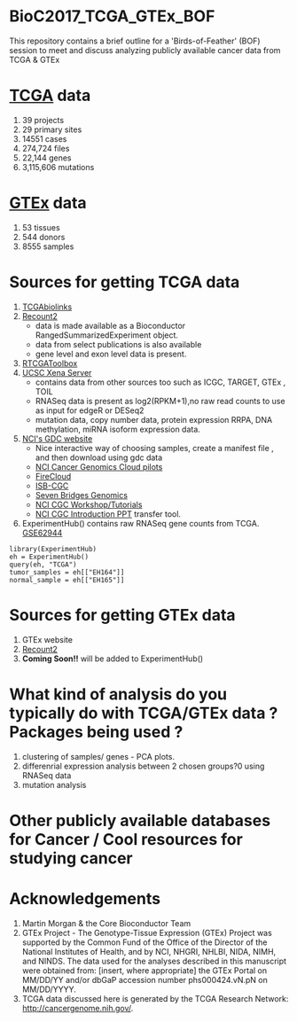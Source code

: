 # BioC2017_TCGA_GTEx_BOF

This repository contains a brief outline for a 'Birds-of-Feather' (BOF) session to meet and discuss analyzing publicly available cancer data from TCGA &amp; GTEx

#  [TCGA](https://portal.gdc.cancer.gov/) data 
1. 39 projects 
2. 29 primary sites 
3. 14551 cases 
4. 274,724 files
5. 22,144 genes 
6. 3,115,606 mutations

#  [GTEx](https://www.gtexportal.org/home/) data 
1. 53 tissues 
2. 544 donors  
3. 8555 samples  


# Sources for getting TCGA data

1. [TCGAbiolinks](http://bioconductor.org/packages/release/bioc/html/TCGAbiolinks.html)
2. [Recount2](https://jhubiostatistics.shinyapps.io/recount/) 
    + data is made available as a Bioconductor RangedSummarizedExperiment object.
    + data from select publications is also available
    + gene level and exon level data is present.
3. [RTCGAToolbox](https://bioconductor.org/packages/release/bioc/html/RTCGAToolbox.html)
4. [UCSC Xena Server](https://xenabrowser.net/datapages/?host=https://tcga.xenahubs.net)  
    + contains data from other sources too such as  ICGC, TARGET, GTEx , TOIL   
    + RNASeq data is present as log2(RPKM+1),no raw read counts to use as input for edgeR or DESeq2  
    + mutation data, copy number data, protein expression RRPA, DNA methylation, miRNA isoform expression data. 
5. [NCI's GDC website](https://portal.gdc.cancer.gov/) 
    + Nice interactive way of choosing samples, create a manifest file , and then download using gdc data 
    + [NCI Cancer Genomics Cloud pilots](https://cbiit.nci.nih.gov/ncip/nci-cancer-genomics-cloud-pilots/access-the-cloud-pilot-platforms)
    + [FireCloud](https://software.broadinstitute.org/firecloud/)
    + [ISB-CGC](http://cgc.systemsbiology.net/)
    + [Seven Bridges Genomics](http://www.cancergenomicscloud.org/)
    + [NCI CGC Workshop/Tutorials](http://teamcgc.nci.nih.gov.s3-website-us-east-1.amazonaws.com/)
    + [NCI CGC Introduction PPT](https://www.slideshare.net/SteveTsang3/the-cancer-genomics-cloud-cgc-pilots-an-introduction)
transfer tool.
6. ExperimentHub() contains raw RNASeq gene counts from TCGA. [GSE62944](https://www.ncbi.nlm.nih.gov/geo/query/acc.cgi?acc=GSE62944)

```{r eval=FALSE}
library(ExperimentHub)
eh = ExperimentHub()
query(eh, "TCGA")
tumor_samples = eh[["EH164"]]
normal_sample = eh[["EH165"]]
```
# Sources for getting GTEx data 
1. GTEx website 
2. [Recount2](https://jhubiostatistics.shinyapps.io/recount/)
3. **Coming Soon!!** will be added to ExperimentHub()

# What kind of analysis do you typically do with TCGA/GTEx data ? Packages being used ? 

1. clustering of samples/ genes - PCA plots. 
2. differenrial expression analysis between 2 chosen groups?0 using RNASeq data
3. mutation analysis 

# Other publicly available databases for Cancer / Cool resources for studying cancer

# Acknowledgements

1. Martin Morgan & the Core Bioconductor Team 
2. GTEx Project - The Genotype-Tissue Expression (GTEx) Project was supported by the Common Fund  of the Office of the Director of the National Institutes of Health, and by NCI, NHGRI, NHLBI, NIDA, NIMH, and NINDS. The data used for the analyses described in this manuscript were obtained from: [insert, where appropriate] the GTEx Portal on MM/DD/YY and/or dbGaP  accession number phs000424.vN.pN  on MM/DD/YYYY.
3. TCGA data discussed here is generated by the TCGA Research Network: http://cancergenome.nih.gov/.
